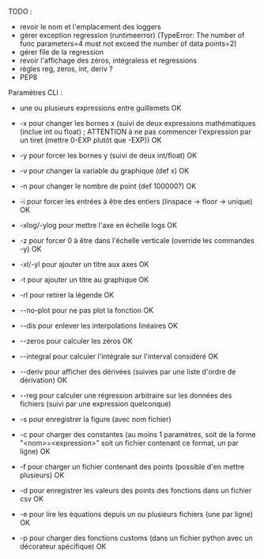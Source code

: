 TODO :

 - revoir le nom et l'emplacement des loggers
 - gérer exception regression (runtimeerror) (TypeError: The number of func parameters=4 must not exceed the number of data points=2)
 - gérer file de la regression
 - revoir l'affichage des zéros, intégraless et regressions
 - règles reg, zeros, int, deriv ?
 - PEP8

Paramètres CLI :
 - une ou plusieurs expressions entre guillemets OK
 - -x pour changer les bornes x (suivi de deux expressions mathématiques (inclue int ou float) ; ATTENTION à ne pas commencer l'expression par un tiret (mettre 0-EXP plutôt que -EXP)) OK
 - -y pour forcer les bornes y (suivi de deux int/float) OK
 - -v pour changer la variable du graphique (def x) OK
 - -n pour changer le nombre de point (def 100000?) OK
 - -i pour forcer les entrées à être des entiers (linspace -> floor -> unique) OK
 - -xlog/-ylog pour mettre l'axe en échelle logs OK
 - -z pour forcer 0 à être dans l'échelle verticale (override les commandes -y) OK

 - -xl/-yl pour ajouter un titre aux axes OK
 - -t pour ajouter un titre au graphique OK
 - -rl pour retirer la légende OK
 - --no-plot pour ne pas plot la fonction OK
 - --dis pour enlever les interpolations linéaires OK

 - --zeros pour calculer les zéros OK
 - --integral pour calculer l'intégrale sur l'interval considéré OK
 - --deriv pour afficher des dérivées (suivies par une liste d'ordre de dérivation) OK
 - --reg pour calculer une régression arbitraire sur les données des fichiers (suivi par une expression quelconque)

 - -s pour enregistrer la figure (avec nom fichier)
 - -c pour charger des constantes (au moins 1 paramètres, soit de la forme "\<nom\>=\<expression\>" soit un fichier contenant ce format, un par ligne) OK
 - -f pour charger un fichier contenant des points (possible d'en mettre plusieurs) OK
 - -d pour enregistrer les valeurs des points des fonctions dans un fichier csv OK
 - -e pour lire les équations depuis un ou plusieurs fichiers (une par ligne) OK
 - -p pour charger des fonctions customs (dans un fichier python avec un décorateur spécifique) OK
